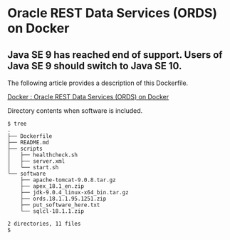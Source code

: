 # Oracle REST Data Services (ORDS) on Docker

## Java SE 9 has reached end of support. Users of Java SE 9 should switch to Java SE 10.

The following article provides a description of this Dockerfile.

[Docker : Oracle REST Data Services (ORDS) on Docker](https://oracle-base.com/articles/linux/docker-oracle-rest-data-services-ords-on-docker)

Directory contents when software is included.

```
$ tree
.
├── Dockerfile
├── README.md
├── scripts
│   ├── healthcheck.sh
│   ├── server.xml
│   └── start.sh
└── software
    ├── apache-tomcat-9.0.8.tar.gz
    ├── apex_18.1_en.zip
    ├── jdk-9.0.4_linux-x64_bin.tar.gz
    ├── ords.18.1.1.95.1251.zip
    ├── put_software_here.txt
    └── sqlcl-18.1.1.zip

2 directories, 11 files
$
```
